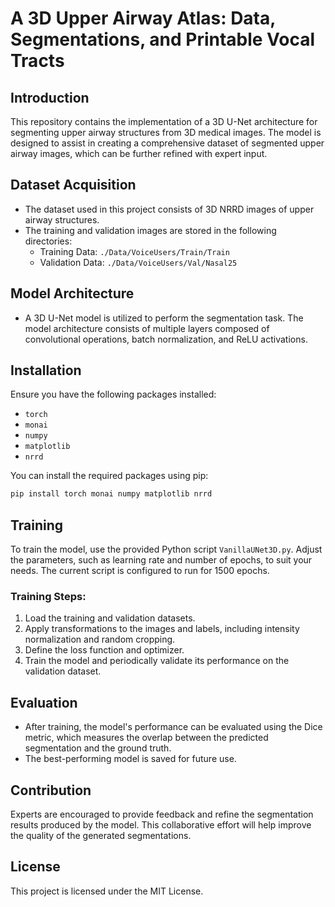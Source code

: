 # A 3D Upper Airway Atlas: Data, Segmentations, and Printable Vocal Tracts

## Introduction
This repository contains the implementation of a 3D U-Net architecture for segmenting upper airway structures from 3D medical images. The model is designed to assist in creating a comprehensive dataset of segmented upper airway images, which can be further refined with expert input.

## Dataset Acquisition

- The dataset used in this project consists of 3D NRRD images of upper airway structures.
- The training and validation images are stored in the following directories:
  - Training Data: `./Data/VoiceUsers/Train/Train`
  - Validation Data: `./Data/VoiceUsers/Val/Nasal25`

## Model Architecture
- A 3D U-Net model is utilized to perform the segmentation task. The model architecture consists of multiple layers composed of convolutional operations, batch normalization, and ReLU activations.

## Installation
Ensure you have the following packages installed:
- `torch`
- `monai`
- `numpy`
- `matplotlib`
- `nrrd`

You can install the required packages using pip:
```bash
pip install torch monai numpy matplotlib nrrd
```

## Training
To train the model, use the provided Python script `VanillaUNet3D.py`. Adjust the parameters, such as learning rate and number of epochs, to suit your needs. The current script is configured to run for 1500 epochs.

### Training Steps:
1. Load the training and validation datasets.
2. Apply transformations to the images and labels, including intensity normalization and random cropping.
3. Define the loss function and optimizer.
4. Train the model and periodically validate its performance on the validation dataset.

## Evaluation
- After training, the model's performance can be evaluated using the Dice metric, which measures the overlap between the predicted segmentation and the ground truth.
- The best-performing model is saved for future use.

## Contribution
Experts are encouraged to provide feedback and refine the segmentation results produced by the model. This collaborative effort will help improve the quality of the generated segmentations.

## License
This project is licensed under the MIT License.